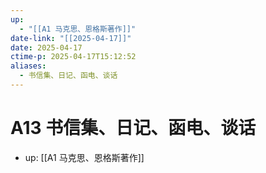 ```yaml
---
up:
  - "[[A1 马克思、恩格斯著作]]"
date-link: "[[2025-04-17]]"
date: 2025-04-17
ctime-p: 2025-04-17T15:12:52
aliases:
  - 书信集、日记、函电、谈话
---
```


# A13 书信集、日记、函电、谈话

- up: [[A1 马克思、恩格斯著作]]
